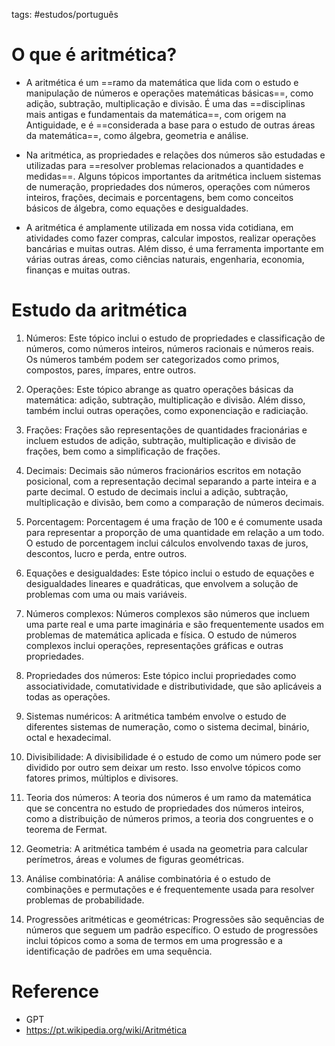 tags: #estudos/português 

# O que é aritmética?
- A aritmética é um ==ramo da matemática que lida com o estudo e manipulação de números e operações matemáticas básicas==, como adição, subtração, multiplicação e divisão. É uma das ==disciplinas mais antigas e fundamentais da matemática==, com origem na Antiguidade, e é ==considerada a base para o estudo de outras áreas da matemática==, como álgebra, geometria e análise.

- Na aritmética, as propriedades e relações dos números são estudadas e utilizadas para ==resolver problemas relacionados a quantidades e medidas==. Alguns tópicos importantes da aritmética incluem sistemas de numeração, propriedades dos números, operações com números inteiros, frações, decimais e porcentagens, bem como conceitos básicos de álgebra, como equações e desigualdades.

- A aritmética é amplamente utilizada em nossa vida cotidiana, em atividades como fazer compras, calcular impostos, realizar operações bancárias e muitas outras. Além disso, é uma ferramenta importante em várias outras áreas, como ciências naturais, engenharia, economia, finanças e muitas outras.

# Estudo da aritmética
1.  Números: Este tópico inclui o estudo de propriedades e classificação de números, como números inteiros, números racionais e números reais. Os números também podem ser categorizados como primos, compostos, pares, ímpares, entre outros.

2.  Operações: Este tópico abrange as quatro operações básicas da matemática: adição, subtração, multiplicação e divisão. Além disso, também inclui outras operações, como exponenciação e radiciação.

3.  Frações: Frações são representações de quantidades fracionárias e incluem estudos de adição, subtração, multiplicação e divisão de frações, bem como a simplificação de frações.

4.  Decimais: Decimais são números fracionários escritos em notação posicional, com a representação decimal separando a parte inteira e a parte decimal. O estudo de decimais inclui a adição, subtração, multiplicação e divisão, bem como a comparação de números decimais.

5.  Porcentagem: Porcentagem é uma fração de 100 e é comumente usada para representar a proporção de uma quantidade em relação a um todo. O estudo de porcentagem inclui cálculos envolvendo taxas de juros, descontos, lucro e perda, entre outros.

6.  Equações e desigualdades: Este tópico inclui o estudo de equações e desigualdades lineares e quadráticas, que envolvem a solução de problemas com uma ou mais variáveis.

7.  Números complexos: Números complexos são números que incluem uma parte real e uma parte imaginária e são frequentemente usados em problemas de matemática aplicada e física. O estudo de números complexos inclui operações, representações gráficas e outras propriedades.

8.  Propriedades dos números: Este tópico inclui propriedades como associatividade, comutatividade e distributividade, que são aplicáveis a todas as operações.

9.  Sistemas numéricos: A aritmética também envolve o estudo de diferentes sistemas de numeração, como o sistema decimal, binário, octal e hexadecimal.

10.  Divisibilidade: A divisibilidade é o estudo de como um número pode ser dividido por outro sem deixar um resto. Isso envolve tópicos como fatores primos, múltiplos e divisores.

11.  Teoria dos números: A teoria dos números é um ramo da matemática que se concentra no estudo de propriedades dos números inteiros, como a distribuição de números primos, a teoria dos congruentes e o teorema de Fermat.

12.  Geometria: A aritmética também é usada na geometria para calcular perímetros, áreas e volumes de figuras geométricas.

13.  Análise combinatória: A análise combinatória é o estudo de combinações e permutações e é frequentemente usada para resolver problemas de probabilidade.

14.  Progressões aritméticas e geométricas: Progressões são sequências de números que seguem um padrão específico. O estudo de progressões inclui tópicos como a soma de termos em uma progressão e a identificação de padrões em uma sequência.

# Reference
- GPT
- https://pt.wikipedia.org/wiki/Aritmética
